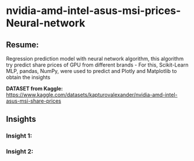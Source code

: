 # nvidia-amd-intel-asus-msi-prices-Neural-network

## Resume:
 Regression prediction model with neural network algorithm, this algorithm try predict share prices of GPU from different brands -
  For this, Scikit-Learn MLP, pandas, NumPy, were used to predict and Plotly and Matplotlib to obtain the insights
 
**DATASET from Kaggle:** <https://www.kaggle.com/datasets/kapturovalexander/nvidia-amd-intel-asus-msi-share-prices>


## Insights

### Insight 1:


### Insight 2:
